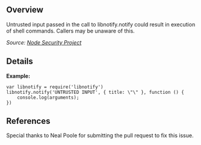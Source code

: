 ## Overview
Untrusted input passed in the call to libnotify.notify could result in execution of shell commands. Callers may be unaware of this.

_Source: [Node Security Project](https://nodesecurity.io/advisories/20)_

## Details

**Example:**

```
var libnotify = require('libnotify')
libnotify.notify('UNTRUSTED INPUT', { title: \"\" }, function () {
    console.log(arguments);
})
```
## References


Special thanks to Neal Poole for submitting the pull request to fix this issue.
